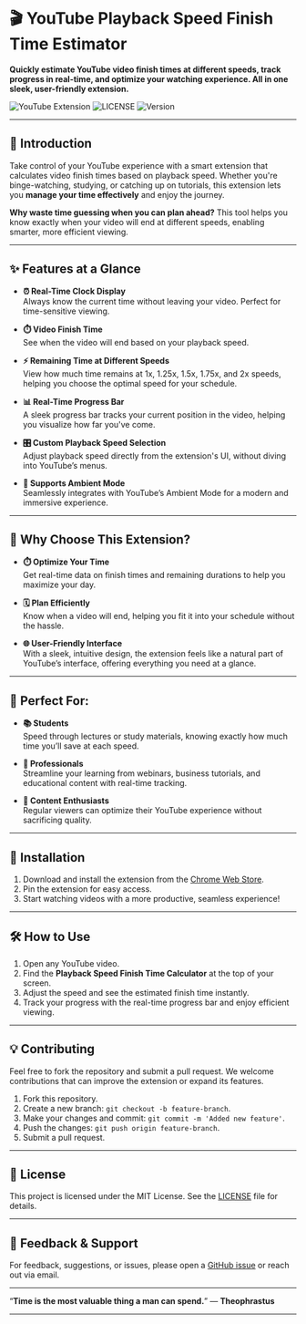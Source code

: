 # 🎬 YouTube Playback Speed Finish Time Estimator

**Quickly estimate YouTube video finish times at different speeds, track progress in real-time, and optimize your watching experience. All in one sleek, user-friendly extension.**

![YouTube Extension](https://img.shields.io/badge/YouTube-Extension-red?style=flat-square) 
![LICENSE](https://img.shields.io/github/license/your-username/your-repo-name?style=flat-square)
![Version](https://img.shields.io/badge/version-1.0.1-brightgreen?style=flat-square)

---

## 🌟 Introduction

Take control of your YouTube experience with a smart extension that calculates video finish times based on playback speed. Whether you're binge-watching, studying, or catching up on tutorials, this extension lets you **manage your time effectively** and enjoy the journey.

**Why waste time guessing when you can plan ahead?** This tool helps you know exactly when your video will end at different speeds, enabling smarter, more efficient viewing.

---

## ✨ Features at a Glance

- **⏰ Real-Time Clock Display**  
  Always know the current time without leaving your video. Perfect for time-sensitive viewing.

- **⏱️ Video Finish Time**  
  See when the video will end based on your playback speed.

- **⚡ Remaining Time at Different Speeds**  
  View how much time remains at 1x, 1.25x, 1.5x, 1.75x, and 2x speeds, helping you choose the optimal speed for your schedule.

- **📊 Real-Time Progress Bar**  
  A sleek progress bar tracks your current position in the video, helping you visualize how far you've come.

- **🎛️ Custom Playback Speed Selection**  
  Adjust playback speed directly from the extension's UI, without diving into YouTube’s menus.

- **🎨 Supports Ambient Mode**  
  Seamlessly integrates with YouTube’s Ambient Mode for a modern and immersive experience.

---

## 🎯 Why Choose This Extension?

- **⏱️ Optimize Your Time**  
  Get real-time data on finish times and remaining durations to help you maximize your day.

- **🗓️ Plan Efficiently**  
  Know when a video will end, helping you fit it into your schedule without the hassle.

- **🌐 User-Friendly Interface**  
  With a sleek, intuitive design, the extension feels like a natural part of YouTube’s interface, offering everything you need at a glance.

---

## 👥 Perfect For:

- **📚 Students**  
  Speed through lectures or study materials, knowing exactly how much time you’ll save at each speed.

- **💼 Professionals**  
  Streamline your learning from webinars, business tutorials, and educational content with real-time tracking.

- **🎥 Content Enthusiasts**  
  Regular viewers can optimize their YouTube experience without sacrificing quality.

---

## 🚀 Installation

1. Download and install the extension from the [Chrome Web Store](#).
2. Pin the extension for easy access.
3. Start watching videos with a more productive, seamless experience!

---

## 🛠️ How to Use

1. Open any YouTube video.
2. Find the **Playback Speed Finish Time Calculator** at the top of your screen.
3. Adjust the speed and see the estimated finish time instantly.
4. Track your progress with the real-time progress bar and enjoy efficient viewing.

---

## 💡 Contributing

Feel free to fork the repository and submit a pull request. We welcome contributions that can improve the extension or expand its features.

1. Fork this repository.
2. Create a new branch: `git checkout -b feature-branch`.
3. Make your changes and commit: `git commit -m 'Added new feature'`.
4. Push the changes: `git push origin feature-branch`.
5. Submit a pull request.

---

## 📝 License

This project is licensed under the MIT License. See the [LICENSE](LICENSE) file for details.

---

## 💬 Feedback & Support

For feedback, suggestions, or issues, please open a [GitHub issue](https://github.com/your-username/your-repo-name/issues) or reach out via email.

---

“**Time is the most valuable thing a man can spend.**” — **Theophrastus**

---

